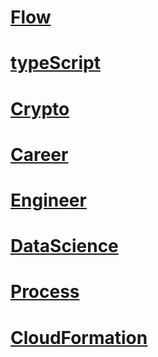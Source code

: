 # [Flow](flow.md)
# [typeScript](typescript.md)
# [Crypto](crypto.md)
# [Career](career.md)
# [Engineer](engineer.md)
# [DataScience](DataScience.md)
# [Process](process.md)
# [CloudFormation](CloudFormation.md)
